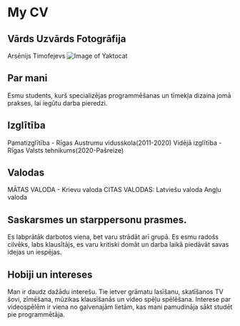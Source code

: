 # My CV
## Vārds Uzvārds Fotogrāfija
Arsēnijs Timofejevs
![Image of Yaktocat](https://sun9-39.userapi.com/impf/ZpuRS9lNmIMv0Wg1HVPHf6aFimEpQ9TPsbpijg/w2Ua0ZSZrbk.jpg?size=810x1080&quality=96&proxy=1&sign=11985bfe9892ac3953908a1e3f37a0ed&type=album)

## Par mani
Esmu students, kurš specializējas programmēšanas un tīmekļa dizaina jomā prakses, lai iegūtu darba pieredzi.

## Izglītība
Pamatizglītība - Rīgas Austrumu vidusskola(2011-2020)
Vidējā izglītība - Rīgas Valsts tehnikums(2020-Pašreize) 

## Valodas
MĀTAS VALODA - Krievu valoda
CITAS VALODAS:
Latviešu valoda
Angļu valoda

## Saskarsmes un starppersonu prasmes.
Es labprātāk darbotos viena, bet varu strādāt arī grupā. Es esmu radošs cilvēks, labs klausītājs, es varu kritiski domāt un darba laikā piedāvāt savas idejas un iespējas.

## Hobiji un intereses
Man ir daudz dažādu interešu. Tie ietver grāmatu lasīšanu, skatīšanos TV šovi, zīmēšana, mūzikas klausīšanās un video spēļu spēlēšana. Interese par videospēlēm ir viena no galvenajām lietām, kas mani pamudināja sākt studēt pie programmētāja.

## 